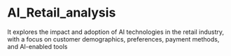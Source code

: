 # AI_Retail_analysis
It explores the impact and adoption of AI technologies in the retail industry, with a focus on customer demographics, preferences, payment methods, and AI-enabled tools
